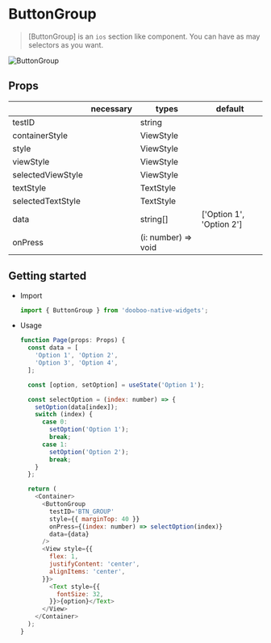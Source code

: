 # ButtonGroup
> [ButtonGroup] is an `ios` section like component. You can have as may selectors as you want.

![ButtonGroup](https://user-images.githubusercontent.com/27461460/62305265-8c2a2600-b4ba-11e9-83df-af0ac2f4a3f6.gif)

## Props
|                      | necessary | types        | default                      |
|----------------------|-----------|--------------|------------------------------|
| testID               |           | string       |                              |
| containerStyle       |           | ViewStyle    |                              |
| style                |           | ViewStyle    |                              |
| viewStyle            |           | ViewStyle    |                              |
| selectedViewStyle    |           | ViewStyle    |                              |
| textStyle            |           | TextStyle    |                              |
| selectedTextStyle    |           | TextStyle    |                              |
| data                 |           | string[]     | ['Option 1', 'Option 2']     |
| onPress              |           | (i: number) => void     |                   |

## Getting started

* Import
  ```javascript
  import { ButtonGroup } from 'dooboo-native-widgets';
  ```

* Usage
  ```javascript
  function Page(props: Props) {
    const data = [
      'Option 1', 'Option 2',
      'Option 3', 'Option 4',
    ];

    const [option, setOption] = useState('Option 1');

    const selectOption = (index: number) => {
      setOption(data[index]);
      switch (index) {
        case 0:
          setOption('Option 1');
          break;
        case 1:
          setOption('Option 2');
          break;
      }
    };

    return (
      <Container>
        <ButtonGroup
          testID='BTN_GROUP'
          style={{ marginTop: 40 }}
          onPress={(index: number) => selectOption(index)}
          data={data}
        />
        <View style={{
          flex: 1,
          justifyContent: 'center',
          alignItems: 'center',
        }}>
          <Text style={{
            fontSize: 32,
          }}>{option}</Text>
        </View>
      </Container>
    );
  }
  ```